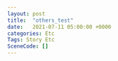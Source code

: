 ```yaml
---
layout: post
title:  "others_test"
date:   2021-07-11 05:00:00 +0000
categories: Etc
Tags: Story Etc
SceneCode: []
---
```

